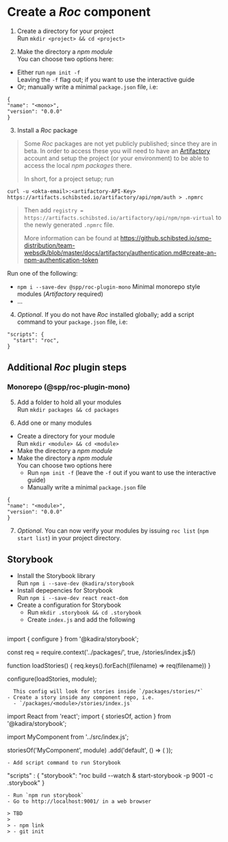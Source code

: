 
# Create a _Roc_ component

1. Create a directory for your project  
  Run `mkdir <project> && cd <project>`

2. Make the directory a _npm module_  
  You can choose two options here:
  - Either run `npm init -f`  
    Leaving the `-f` flag out; if you want to use the interactive guide
  - Or; manually write a minimal `package.json` file, i.e:
  ```
{
  "name": "<mono>",
  "version": "0.0.0"
}
```

3. Install a _Roc_ package  
  > Some _Roc_ packages are not yet publicly published; since they are in beta. In order to access
  > these you will need to have an [Artifactory](https://artifacts.schibsted.io/) account and setup
  > the project (or your environment) to be able to access the local _npm packages_ there.
  >
  > In short, for a project setup; run
  ```
curl -u <okta-email>:<artifactory-API-Key> https://artifacts.schibsted.io/artifactory/api/npm/auth > .npmrc
  ```
  > Then add `registry = https://artifacts.schibsted.io/artifactory/api/npm/npm-virtual` to the newly generated `.npmrc` file.
  >
  > More information can be found at https://github.schibsted.io/smp-distribution/team-websdk/blob/master/docs/artifactory/authentication.md#create-an-npm-authentication-token

  Run one of the following:

  - `npm i --save-dev @spp/roc-plugin-mono`
    Minimal monorepo style modules (_Artifactory_ required)
  - ...

4. _Optional_. If you do not have _Roc_ installed globally; add a script command to your `package.json` file, i.e:
  ```
  "scripts": {
    "start": "roc",
  }
```

## Additional _Roc_ plugin steps 

### Monorepo (@spp/roc-plugin-mono)

5. Add a folder to hold all your modules  
  Run `mkdir packages && cd packages`

6. Add one or many modules  
  - Create a directory for your module  
    Run `mkdir <module> && cd <module>`
  - Make the directory a _npm module_  
  - Make the directory a _npm module_  
    You can choose two options here
    - Run `npm init -f` (leave the `-f` out if you want to use the interactive guide)
    - Manually write a minimal `package.json` file
  ```
{
  "name": "<module>",
  "version": "0.0.0"
}
```

7. _Optional_. You can now verify your modules by issuing `roc list` (`npm start list`) in your project directory.

## Storybook

- Install the Storybook library  
  Run `npm i --save-dev @kadira/storybook`
- Install depepencies for Storybook  
  Run `npm i --save-dev react react-dom`
- Create a configuration for Storybook  
  - Run `mkdir .storybook && cd .storybook`
  - Create `index.js` and add the following
  ```
import { configure } from '@kadira/storybook';

const req = require.context('../packages/', true, /stories\/index.js$/)

function loadStories() {
    req.keys().forEach((filename) => req(filename))
}

configure(loadStories, module);
```
  This config will look for stories inside `/packages/stories/*`
- Create a story inside any component repo, i.e.  
  - `/packages/<module>/stories/index.js`
  ```
import React from 'react';
import { storiesOf, action } from '@kadira/storybook';

import MyComponent from '../src/index.js';

storiesOf('MyComponent', module)
    .add('default', () => (
        <MyComponent/>
    ));
```
- Add script command to run Storybook
  ```
  "scripts" : {
    "storybook": "roc build --watch & start-storybook -p 9001 -c .storybook"
  }
```
- Run `npm run storybook`
- Go to http://localhost:9001/ in a web browser

> TBD
>
> - npm link
> - git init
